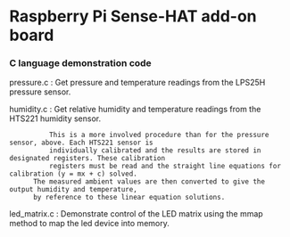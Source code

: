 # Raspberry Pi Sense-HAT add-on board

### C language demonstration code


pressure.c  : Get pressure and temperature readings from the LPS25H pressure sensor.


humidity.c  : Get relative humidity and temperature readings from the HTS221 humidity sensor.

              This is a more involved procedure than for the pressure sensor, above. Each HTS221 sensor is
              individually calibrated and the results are stored in designated registers. These calibration
              registers must be read and the straight line equations for calibration (y = mx + c) solved.
	      The measured ambient values are then converted to give the output humidity and temperature,
	      by reference to these linear equation solutions.


led_matrix.c  : Demonstrate control of the LED matrix using the mmap method to map the led device into memory.
